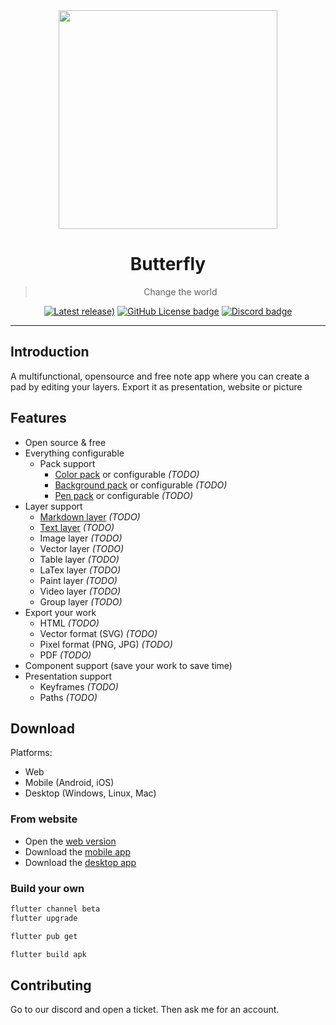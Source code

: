 <div align="center">
  
<img src="https://raw.githubusercontent.com/LinwoodCloud/butterfly/develop/app/images/logo.png" width="350px" />

 # Butterfly

> Change the world

[![Latest release)](https://img.shields.io/github/v/release/LinwoodCloud/butterfly?color=EBB733&include_prereleases&style=for-the-badge&logo=github&logoColor=EBB733)](https://github.com/LinwoodCloud/butterfly/releases)
[![GitHub License badge](https://img.shields.io/github/license/LinwoodCloud/dev_doctor?color=EBB733&style=for-the-badge&logo=data:image/svg+xml;base64,PHN2ZyB4bWxucz0iaHR0cDovL3d3dy53My5vcmcvMjAwMC9zdmciIHdpZHRoPSIxOTIiIGhlaWdodD0iMTkyIiBmaWxsPSIjZWJiNzMzIiB2aWV3Qm94PSIwIDAgMjU2IDI1NiI%2BPHJlY3Qgd2lkdGg9IjI1NiIgaGVpZ2h0PSIyNTYiIGZpbGw9Im5vbmUiPjwvcmVjdD48cmVjdCB4PSIzMiIgeT0iNDgiIHdpZHRoPSIxOTIiIGhlaWdodD0iMTYwIiByeD0iOCIgc3Ryb2tlLXdpZHRoPSIxNiIgc3Ryb2tlPSIjZWJiNzMzIiBzdHJva2UtbGluZWNhcD0icm91bmQiIHN0cm9rZS1saW5lam9pbj0icm91bmQiIGZpbGw9Im5vbmUiPjwvcmVjdD48bGluZSB4MT0iNzYiIHkxPSI5NiIgeDI9IjE4MCIgeTI9Ijk2IiBmaWxsPSJub25lIiBzdHJva2U9IiNlYmI3MzMiIHN0cm9rZS1saW5lY2FwPSJyb3VuZCIgc3Ryb2tlLWxpbmVqb2luPSJyb3VuZCIgc3Ryb2tlLXdpZHRoPSIxNiI%2BPC9saW5lPjxsaW5lIHgxPSI3NiIgeTE9IjEyOCIgeDI9IjE4MCIgeTI9IjEyOCIgZmlsbD0ibm9uZSIgc3Ryb2tlPSIjZWJiNzMzIiBzdHJva2UtbGluZWNhcD0icm91bmQiIHN0cm9rZS1saW5lam9pbj0icm91bmQiIHN0cm9rZS13aWR0aD0iMTYiPjwvbGluZT48bGluZSB4MT0iNzYiIHkxPSIxNjAiIHgyPSIxODAiIHkyPSIxNjAiIGZpbGw9Im5vbmUiIHN0cm9rZT0iI2ViYjczMyIgc3Ryb2tlLWxpbmVjYXA9InJvdW5kIiBzdHJva2UtbGluZWpvaW49InJvdW5kIiBzdHJva2Utd2lkdGg9IjE2Ij48L2xpbmU%2BPC9zdmc%2B)](https://github.com/LinwoodCloud/butterfly/blob/main/LICENSE)
[![Discord badge](https://img.shields.io/discord/735424757142519848?style=for-the-badge&color=EBB733&logo=discord&logoColor=EBB733)](https://discord.linwood.dev)
  
</div>

---

## Introduction

A multifunctional, opensource and free note app where you can create a pad by editing your layers.
Export it as presentation, website or picture

## Features

* Open source & free
* Everything configurable
  * Pack support
    * [Color pack](https://linwood.dev/butterfly/wiki/pack/color) or configurable *(TODO)*
    * [Background pack](https://linwood.dev/butterfly/wiki/pack/background) or configurable *(TODO)*
    * [Pen pack](https://linwood.dev/butterfly/wiki/pack/pen) or configurable *(TODO)*
* Layer support
  * [Markdown layer](https://linwood.dev/butterfly/wiki/layer/markdown) *(TODO)*
  * [Text layer](https://linwood.dev/butterfly/wiki/layer/) *(TODO)*
  * Image layer *(TODO)*
  * Vector layer *(TODO)*
  * Table layer *(TODO)*
  * LaTex layer *(TODO)*
  * Paint layer *(TODO)*
  * Video layer *(TODO)*
  * Group layer *(TODO)*
* Export your work
  * HTML *(TODO)*
  * Vector format (SVG) *(TODO)*
  * Pixel format (PNG, JPG) *(TODO)*
  * PDF *(TODO)*
* Component support (save your work to save time)
* Presentation support
  * Keyframes *(TODO)*
  * Paths *(TODO)*

## Download

Platforms:

* Web
* Mobile (Android, iOS)
* Desktop (Windows, Linux, Mac)

### From website

* Open the [web version](https://butterfly.linwood.dev)
* Download the [mobile app](https://linwood.dev/butterfly/download/mobile)
* Download the [desktop app](https://linwood.dev/butterfly/download/mobile)

### Build your own

```bash
flutter channel beta
flutter upgrade

flutter pub get

flutter build apk
```

## Contributing

Go to our discord and open a ticket. Then ask me for an account.
